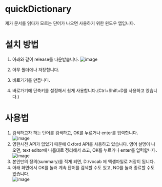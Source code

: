 # quickDictionary

제가 문서를 읽다가 모르는 단어가 나오면 사용하기 위한 윈도우 앱입니다.

# 설치 방법

1. 아래와 같이 release를 다운받습니다.
![image](https://user-images.githubusercontent.com/95571735/160338766-53631501-814d-4c10-881a-482aee10c72c.png)

2. 아무 폴더에나 저장합니다.
3. 바로가기를 만듭니다.
4. 바로가기에 단축키를 설정해서 쉽게 사용합니다.(Ctrl+Shift+D를 사용하고 있습니다.)

# 사용법
1. 검색하고자 하는 단어를 검색하고, OK를 누르거나 enter를 입력합니다.<br>
![image](https://user-images.githubusercontent.com/95571735/160339020-6009bbec-56c8-43ae-a57b-f783f216aeb9.png)
2. 영한사전 API가 없었기 때문에 Oxford API를 사용하고 있습니다. 영어 설명이 나오면, text editor에 나름대로 정리해서 쓰고, OK를 누르거나 enter를 입력합니다.<br>
![image](https://user-images.githubusercontent.com/95571735/160339132-3df98ca6-2358-4f7d-992e-b8b12b081855.png)
3. 본인만의 정의(summary)를 적게 되면, D:/vocab 에 엑셀파일로 저장이 됩니다.
4. 아래 화면에서 OK를 눌러 계속 단어를 검색할 수도 있고, NO를 눌러 종료할 수도 있습니다.<br>
![image](https://user-images.githubusercontent.com/95571735/160339308-954319e0-b930-47d5-811f-45503a863589.png)
